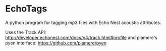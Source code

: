 EchoTags
========

A python program for tagging mp3 files with Echo Nest acoustic attributes.

Uses the Track API: http://developer.echonest.com/docs/v4/track.html#profile
and plamere's pyen interface: https://github.com/plamere/pyen
